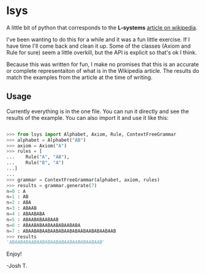 # lsys

A little bit of python that corresponds to the **L-systems**
[article on wikipedia](https://en.wikipedia.org/wiki/L-system). 

I've been wanting to do this for a while and it was a fun little exercise.
If I have time I'll come back and clean it up. Some of the classes (Axiom and
Rule for sure) seem a little overkill, but the API is explicit so that's ok I 
think.

Because this was written for fun, I make no promises that this is an accurate
or complete representaiton of what is in the Wikipedia article. The results
do match the examples from the article at the time of writing. 

## Usage

Currently everything is in the one file. You can run it directly and see the
results of the example. You can also import it and use it like this:

```python

>>> from lsys import Alphabet, Axiom, Rule, ContextFreeGrammar
>>> alphabet = Alphabet("AB")
>>> axiom = Axiom("A")
>>> rules = [
...    Rule("A", "AB"),
...    Rule("B", "A")
...]
...
>>> grammar = ContextFreeGrammar(alphabet, axiom, rules)
>>> results = grammar.generate(7)
n=0 : A
n=1 : AB
n=2 : ABA
n=3 : ABAAB
n=4 : ABAABABA
n=5 : ABAABABAABAAB
n=6 : ABAABABAABAABABAABABA
n=7 : ABAABABAABAABABAABABAABAABABAABAAB
>>> results
'ABAABABAABAABABAABABAABAABABAABAAB'
```

Enjoy!

-Josh T.

